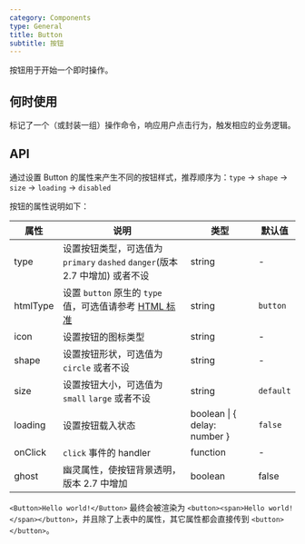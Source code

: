 ```yaml
---
category: Components
type: General
title: Button
subtitle: 按钮
---
```


按钮用于开始一个即时操作。

## 何时使用

标记了一个（或封装一组）操作命令，响应用户点击行为，触发相应的业务逻辑。

## API

通过设置 Button 的属性来产生不同的按钮样式，推荐顺序为：`type` -> `shape` -> `size` -> `loading` -> `disabled`

按钮的属性说明如下：

属性 | 说明 | 类型 | 默认值
-----|-----|-----|------
type | 设置按钮类型，可选值为 `primary` `dashed` `danger`(版本 2.7 中增加) 或者不设 | string | -
htmlType | 设置 `button` 原生的 `type` 值，可选值请参考 [HTML 标准](https://developer.mozilla.org/en-US/docs/Web/HTML/Element/button#attr-type) | string | `button`
icon | 设置按钮的图标类型 | string | -
shape | 设置按钮形状，可选值为 `circle` 或者不设 | string | -
size | 设置按钮大小，可选值为 `small` `large` 或者不设 | string | `default`
loading | 设置按钮载入状态 | boolean \| { delay: number } | `false`
onClick | `click` 事件的 handler | function | -
ghost | 幽灵属性，使按钮背景透明，版本 2.7 中增加 | boolean | false

`<Button>Hello world!</Button>` 最终会被渲染为 `<button><span>Hello world!</span></button>`，并且除了上表中的属性，其它属性都会直接传到 `<button></button>`。

<style>
[id^="components-button-demo-"] .ant-btn {
  margin-right: 8px;
  margin-bottom: 12px;
}
[id^="components-button-demo-"] .ant-btn-group > .ant-btn {
  margin-right: 0;
}
</style>

